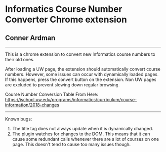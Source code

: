 # Informatics Course Number Converter Chrome extension
## Conner Ardman
---

This is a chrome extension to convert new Informatics course numbers to their old ones.

After loading a UW page, the extension should automatically convert course numbers.
However, some issues can occur with dynamically loaded pages. If this happens,
press the convert button on the extension. Non UW pages are excluded to prevent
slowing down regular browsing.

Course Number Conversion Table From Here:
https://ischool.uw.edu/programs/informatics/curriculum/course-information/2018-changes

---

Known bugs:
1. The title tag does not always update when it is dynamically changed.
2. The plugin watches for changes to the DOM. This means that it can cause
some redundant calls whenever there are a lot of courses on one page. This doesn't
tend to cause too many issues though.
